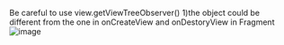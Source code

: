 Be careful to use view.getViewTreeObserver()
1)the object could be different from the one in onCreateView and onDestoryView in Fragment
![image](https://github.com/jt-huangk/Android/blob/master/img/31f7f886cf2226d777fa14cbaaa3b267.png9)


